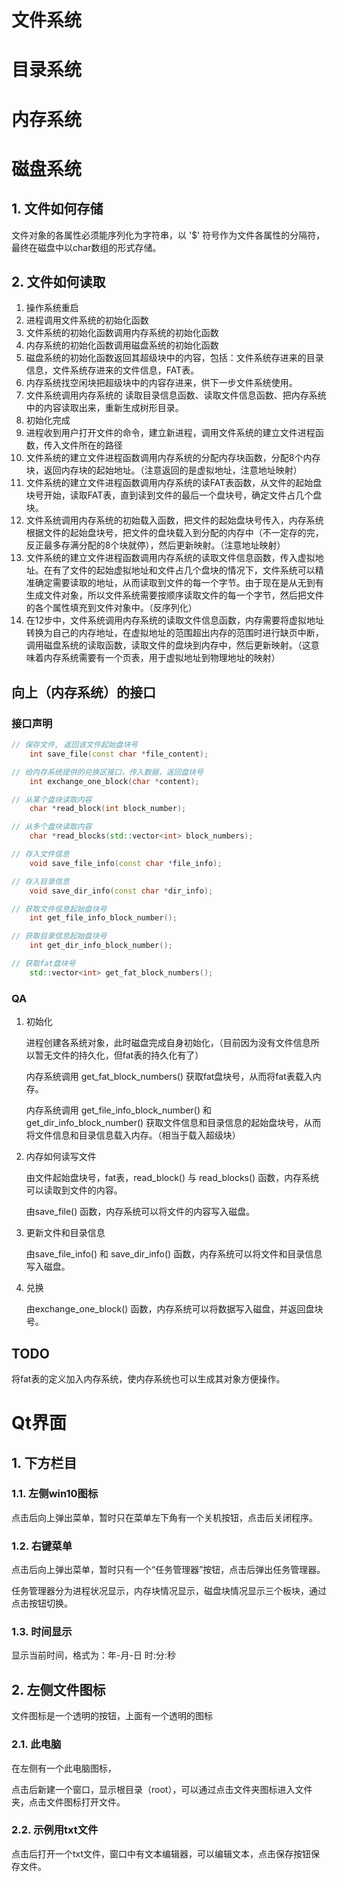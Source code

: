 # 文件系统

# 目录系统

# 内存系统

# 磁盘系统

## 1. 文件如何存储

文件对象的各属性必须能序列化为字符串，以 '$' 符号作为文件各属性的分隔符，最终在磁盘中以char数组的形式存储。

## 2. 文件如何读取

1. 操作系统重启
2. 进程调用文件系统的初始化函数
3. 文件系统的初始化函数调用内存系统的初始化函数
4. 内存系统的初始化函数调用磁盘系统的初始化函数
5. 磁盘系统的初始化函数返回其超级块中的内容，包括：文件系统存进来的目录信息，文件系统存进来的文件信息，FAT表。
6. 内存系统找空闲块把超级块中的内容存进来，供下一步文件系统使用。
7. 文件系统调用内存系统的 读取目录信息函数、读取文件信息函数、把内存系统中的内容读取出来，重新生成树形目录。
8. 初始化完成
9. 进程收到用户打开文件的命令，建立新进程，调用文件系统的建立文件进程函数，传入文件所在的路径
10. 文件系统的建立文件进程函数调用内存系统的分配内存块函数，分配8个内存块，返回内存块的起始地址。（注意返回的是虚拟地址，注意地址映射）
11. 文件系统的建立文件进程函数调用内存系统的读FAT表函数，从文件的起始盘块号开始，读取FAT表，直到读到文件的最后一个盘块号，确定文件占几个盘块。
12. 文件系统调用内存系统的初始载入函数，把文件的起始盘块号传入，内存系统根据文件的起始盘块号，把文件的盘块载入到分配的内存中（不一定存的完，反正最多存满分配的8个块就停），然后更新映射。（注意地址映射）
13. 文件系统的建立文件进程函数调用内存系统的读取文件信息函数，传入虚拟地址。在有了文件的起始虚拟地址和文件占几个盘块的情况下，文件系统可以精准确定需要读取的地址，从而读取到文件的每一个字节。由于现在是从无到有生成文件对象，所以文件系统需要按顺序读取文件的每一个字节，然后把文件的各个属性填充到文件对象中。（反序列化）
14. 在12步中，文件系统调用内存系统的读取文件信息函数，内存需要将虚拟地址转换为自己的内存地址，在虚拟地址的范围超出内存的范围时进行缺页中断，调用磁盘系统的读取函数，读取文件的盘块到内存中，然后更新映射。（这意味着内存系统需要有一个页表，用于虚拟地址到物理地址的映射）

## 向上（内存系统）的接口

### 接口声明

```c++
// 保存文件, 返回该文件起始盘块号
    int save_file(const char *file_content);

// 给内存系统提供的兑换区接口，传入数据，返回盘块号
    int exchange_one_block(char *content);

// 从某个盘块读取内容
    char *read_block(int block_number);

// 从多个盘块读取内容
    char *read_blocks(std::vector<int> block_numbers);

// 存入文件信息
    void save_file_info(const char *file_info);

// 存入目录信息
    void save_dir_info(const char *dir_info);

// 获取文件信息起始盘块号
    int get_file_info_block_number();

// 获取目录信息起始盘块号
    int get_dir_info_block_number();

// 获取fat盘块号
    std::vector<int> get_fat_block_numbers();
```

### QA

1. 初始化

    进程创建各系统对象，此时磁盘完成自身初始化，（目前因为没有文件信息所以暂无文件的持久化，但fat表的持久化有了）

    内存系统调用 get_fat_block_numbers() 获取fat盘块号，从而将fat表载入内存。

    内存系统调用 get_file_info_block_number() 和 get_dir_info_block_number() 获取文件信息和目录信息的起始盘块号，从而将文件信息和目录信息载入内存。（相当于载入超级块）

2. 内存如何读写文件

    由文件起始盘块号，fat表，read_block() 与 read_blocks() 函数，内存系统可以读取到文件的内容。

    由save_file() 函数，内存系统可以将文件的内容写入磁盘。

3. 更新文件和目录信息

    由save_file_info() 和 save_dir_info() 函数，内存系统可以将文件和目录信息写入磁盘。

4. 兑换

    由exchange_one_block() 函数，内存系统可以将数据写入磁盘，并返回盘块号。

## TODO

将fat表的定义加入内存系统，使内存系统也可以生成其对象方便操作。

# Qt界面

## 1. 下方栏目

### 1.1. 左侧win10图标

点击后向上弹出菜单，暂时只在菜单左下角有一个关机按钮，点击后关闭程序。

### 1.2. 右键菜单

点击后向上弹出菜单，暂时只有一个“任务管理器”按钮，点击后弹出任务管理器。

任务管理器分为进程状况显示，内存块情况显示，磁盘块情况显示三个板块，通过点击按钮切换。

### 1.3. 时间显示

显示当前时间，格式为：年-月-日 时:分:秒

## 2. 左侧文件图标

文件图标是一个透明的按钮，上面有一个透明的图标
### 2.1. 此电脑

在左侧有一个此电脑图标，

点击后新建一个窗口，显示根目录（root），可以通过点击文件夹图标进入文件夹，点击文件图标打开文件。

### 2.2. 示例用txt文件

点击后打开一个txt文件，窗口中有文本编辑器，可以编辑文本，点击保存按钮保存文件。